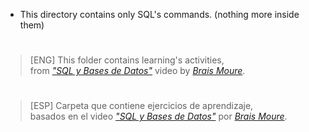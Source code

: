 * This directory contains only SQL's commands.
  (nothing more inside them)
#
> [ENG] This folder contains learning's activities,  
> from _["SQL y Bases de Datos"](https://youtu.be/OuJerKzV5T0?si=omRmPK7Fd0H48OW0)_ video by _[Brais Moure](https://github.com/mouredev)_.
#

#
> [ESP] Carpeta que contiene ejercicios de aprendizaje,  
> basados en el video _["SQL y Bases de Datos"](https://youtu.be/OuJerKzV5T0?si=omRmPK7Fd0H48OW0)_ por _[Brais Moure](https://github.com/mouredev)_.
#
